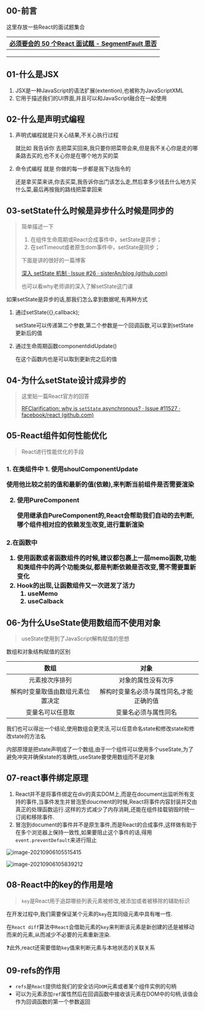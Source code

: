 ## 00-前言

这里存放一些React的面试题集合

| [必须要会的 50 个React 面试题 - SegmentFault 思否](https://segmentfault.com/a/1190000018604138) |
| ------------------------------------------------------------ |
|                                                              |
|                                                              |
|                                                              |



## 01-什么是JSX

1. JSX是一种JavaScript的语法扩展(extention),也被称为JavaScriptXML
2. 它用于描述我们的UI界面,并且可以和JavaScript融合在一起使用

## 02-什么是声明式编程

1. 声明式编程就是只关心结果,不关心执行过程

   就比如 我告诉你 去把菜买回来,我只要你把菜带会来,但是我不关心你是走的哪条路去买的,也不关心你是在哪个地方买的菜

2. 命令式编程 就是 你做的每一步都是我下达指令的

   还是拿买菜来讲,你去买菜,我告诉你出门该怎么走,然后拿多少钱去什么地方买什么菜,最后再按我的路线把菜拿回来

## 03-setState什么时候是异步什么时候是同步的

> 简单描述一下
>
> 1. 在组件生命周期或React合成事件中，setState是异步；
> 2. 在setTimeout或者原生dom事件中，setState是同步；
>
> 下面是讲的很好的一篇博客
>
> [深入 setState 机制 · Issue #26 · sisterAn/blog (github.com)](https://github.com/sisterAn/blog/issues/26)
>
> 也可以看why老师讲的深入了解setState这门课

如果setState是异步的话,那我们怎么拿到数据呢,有两种方式

1. 通过setState({},callback);

   setState可以传递第二个参数,第二个参数是一个回调函数,可以拿到setState更新后的值

2. 通过生命周期函数componentdidUpdate()

   在这个函数内也是可以取到更新完之后的值

## 04-为什么setState设计成异步的

> 这里贴一篇React官方的回答
>
> [RFClarification: why is `setState` asynchronous? · Issue #11527 · facebook/react (github.com)](https://github.com/facebook/react/issues/11527)

## 05-React组件如何性能优化

> React进行性能优化的手段

<h3>1. 在类组件中
1. 使用shoulComponentUpdate

   使用他比较之前的值和最新的值(依赖),来判断当前组件是否需要渲染

2. 使用PureComponent

   使用继承自PureComponent的,React会帮助我们自动的去判断,哪个组件相对应的依赖发生改变,进行重新渲染

<h3>2.在函数中

1. 使用函数或者函数组件的时候,建议都包裹上一层memo函数,功能和类组件中的两个功能类似,都是判断依赖是否改变,需不需要重新变化
2. Hook的出现,让函数组件又一次迸发了活力
   1. useMemo
   2. useCalback

## 06-为什么UseState使用数组而不使用对象

> useState使用到了JavaScript解构赋值的思想

数组和对象结构赋值的区别

|               数组               |                  对象                   |
| :------------------------------: | :-------------------------------------: |
|          元素按次序排列          |           对象的属性没有次序            |
| 解构时变量取值由数组元素位置决定 | 解构时变量名必须与属性同名,才能正确的值 |
|         变量名可以任意取         |          变量名必须与属性同名           |

我们也可以得出一个结论,使用数组会更灵活,可以任意命名state和修改state和修改state的方法名

内部原理是把state声明成了一个数组,由于一个组件可以使用多个useState,为了避免冲突并确保state的准确性,useState要使用数组而不是对象

## 07-react事件绑定原理

1. React并不是将事件绑定在div的真实DOM上,而是在document出监听所有支持的事件,当事件发生并冒泡至doucment的时候,React将事件内容封装并交由真正的处理函数运行.这样的方式减少了内存消耗,还能在组件挂载销毁时统一订阅和移除事件.
2. 冒泡到document的事件并不是原生事件,而是React的合成事件,这样做有助于在多个浏览器上保持一致性,如果要阻止这个事件的话,得用`event.preventDefault`来进行阻止

![image-20210906105515415](https://gitee.com/IU_czx/images/raw/master/img/React%E4%BA%8B%E4%BB%B6%E5%A4%84%E7%90%86%E6%B5%81%E7%A8%8B.png)

![image-20210906105839212](https://gitee.com/IU_czx/images/raw/master/img/%E8%AF%A6%E7%BB%86%E6%B5%81%E7%A8%8B.png)

## 08-React中的key的作用是啥

> `key`是React用于追踪哪些列表元素被修改,被添加或者被移除的辅助标识

在开发过程中,我们需要保证某个元素的`key`在其同级元素中具有唯一性.

在`React diff`算法中`React`会借助元素的`key`来判断该元素是新创建的还是被移动而来的元素,从而减少不必要的元素重新渲染.

❓此外,react还需要借助`key`值来判断元素与本地状态的关联关系

## 09-refs的作用

* `refs`是`React`提供给我们的安全访问`DOM`元素或者某个组件实例的句柄
* 可以为元素添加`ref`属性然后在回调函数中接收该元素在DOM中的句柄,该值会作为回调函数的第一个参数返回
